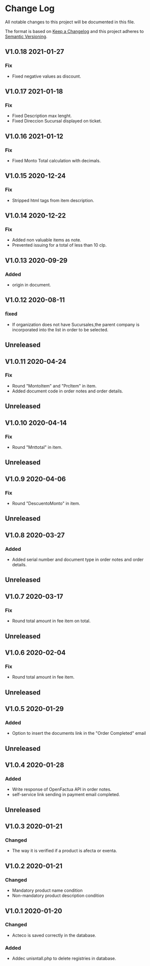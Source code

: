 # Change Log
All notable changes to this project will be documented in this file.

The format is based on [Keep a Changelog](http://keepachangelog.com/)
and this project adheres to [Semantic Versioning](http://semver.org/).

## V1.0.18 2021-01-27
### Fix
- Fixed negative values as discount.

## V1.0.17 2021-01-18
### Fix
- Fixed Description max lenght.
- Fixed Direccion Sucursal displayed on ticket.

## V1.0.16 2021-01-12
### Fix
- Fixed Monto Total calculation with decimals.

## V1.0.15 2020-12-24
### Fix
- Stripped html tags from item description.

## V1.0.14 2020-12-22
### Fix
- Added non valuable items as note.
- Prevented issuing for a total of less than 10 clp.

## V1.0.13 2020-09-29
### Added
- origin in document.

## V1.0.12 2020-08-11
### fixed
- If organization does not have Sucursales,the parent company is incorporated into the list in order to be selected.

## Unreleased
## V1.0.11 2020-04-24
### Fix
- Round "MontoItem" and "PrcItem" in item.
- Added document code in order notes and order details.

## Unreleased
## V1.0.10 2020-04-14
### Fix
- Round "Mnttotal" in item.

## Unreleased
## V1.0.9 2020-04-06
### Fix
- Round "DescuentoMonto" in item.

## Unreleased
## V1.0.8 2020-03-27
### Added
- Added serial number and document type in order notes and order details.

## Unreleased
## V1.0.7 2020-03-17
### Fix
- Round total amount in fee item on total.

## Unreleased
## V1.0.6 2020-02-04
### Fix
- Round total amount in fee item.

## Unreleased
## V1.0.5 2020-01-29
### Added
- Option to insert the documents link in the "Order Completed" email 

## Unreleased
## V1.0.4 2020-01-28
### Added
- Write response of OpenFactua API in order notes.
- self-service link sending in payment email completed.

## Unreleased
## V1.0.3 2020-01-21
### Changed
- The way it is verified if a product is afecta or exenta.

## V1.0.2 2020-01-21
### Changed
- Mandatory product name condition
- Non-mandatory product description condition

## V1.0.1 2020-01-20
### Changed
- Acteco is saved correctly in the database.
### Added
- Addec unisntall.php to delete registries in database.
